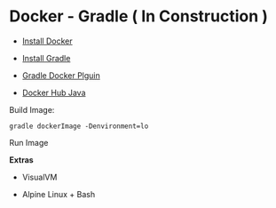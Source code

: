 Docker - Gradle ( In Construction )
======================

 - [Install Docker](https://docs.docker.com/engine/installation/)

 - [Install Gradle](https://docs.gradle.org/current/userguide/installation.html)

 - [Gradle Docker Plguin](https://github.com/Transmode/gradle-docker)

 - [Docker Hub Java](https://hub.docker.com/_/java/)


Build Image:
```
gradle dockerImage -Denvironment=lo
```


Run Image



**Extras**

- VisualVM

- Alpine Linux + Bash


